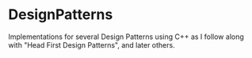 DesignPatterns
==============

Implementations for several Design Patterns using C++ as I follow along with "Head First Design Patterns", and later others.
